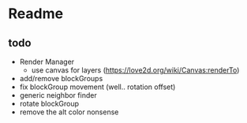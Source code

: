 # Readme

## todo
* Render Manager
  * use canvas for layers (https://love2d.org/wiki/Canvas:renderTo)
* add/remove blockGroups
* fix blockGroup movement (well.. rotation offset)
* generic neighbor finder
* rotate blockGroup
* remove the alt color nonsense
